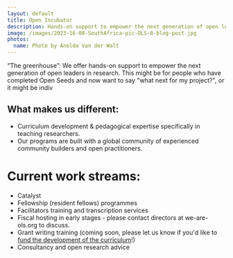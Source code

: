 ```yaml
---
layout: default
title: Open Incubator
description: Hands-on support to empower the next generation of open leaders in research.
image: /images/2023-16-08-SouthAfrica-pic-OLS-8-blog-post.jpg
photos:
  name: Photo by Anelda Van der Walt
---
```


<!-- <h1><figure class="image is-32x32"><img src="{% link images/three-pillars-icons/open-incubator-icon.png %}"></figure>Open incubator</h1> -->

“The greenhouse”: We offer hands-on support to empower the next generation of open leaders in research. 
This might be for people who have completed Open Seeds and now want to say "what next for my project?", or it might be indiv

## What makes us different:
- Curriculum development & pedagogical expertise specifically in teaching researchers.
- Our programs are built with a global community of experienced community builders and open practitioners.

# Current work streams:
- Catalyst
- Fellowship (resident fellows) programmes 
- Facilitators training and transcription services
- Fiscal hosting in early stages - please contact directors at we-are-ols.org to discuss. 
- Grant writing training (coming soon, please let us know if you'd like to [fund the development of the curriculum](https://numfocus.github.io/disc-unconference-2023-projects/en/hidden-curriculum.html)!)
- Consultancy and open research advice
